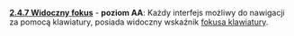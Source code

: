 [**2.4.7 Widoczny fokus**](https://wcag.lepszyweb.pl/#focus-visible) - **poziom AA**: Każdy interfejs możliwy do nawigacji za pomocą klawiatury, posiada widoczny wskaźnik <a href="#" data-toggle="tooltip" data-original-title="{{site.data.glossary.fokus_klawiatury}}">fokusa klawiatury</a>.
